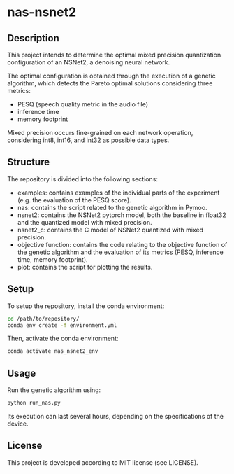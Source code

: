 # nas-nsnet2

## Description

This project intends to determine the optimal mixed precision quantization configuration of an NSNet2, a denoising neural network.

The optimal configuration is obtained through the execution of a genetic algorithm, which detects the Pareto optimal solutions considering three metrics:

- PESQ (speech quality metric in the audio file)
- inference time
- memory footprint

Mixed precision occurs fine-grained on each network operation, considering int8, int16, and int32 as possible data types.

## Structure

The repository is divided into the following sections:

- examples: contains examples of the individual parts of the experiment (e.g. the evaluation of the PESQ score).
- nas: contains the script related to the genetic algorithm in Pymoo.
- nsnet2: contains the NSNet2 pytorch model, both the baseline in float32 and the quantized model with mixed precision.
- nsnet2_c: contains the C model of NSNet2 quantized with mixed precision.
- objective function: contains the code relating to the objective function of the genetic algorithm and the evaluation of its metrics (PESQ, inference time, memory footprint).
- plot: contains the script for plotting the results.

## Setup

To setup the repository, install the conda environment:

```bash
cd /path/to/repository/
conda env create -f environment.yml
```

Then, activate the conda environment:

```bash
conda activate nas_nsnet2_env
```

## Usage

Run the genetic algorithm using:

```bash
python run_nas.py
```

Its execution can last several hours, depending on the specifications of the device.

## License

This project is developed according to MIT license (see LICENSE).